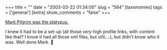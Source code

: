 +++
title = ""
date = "2003-03-22 01:34:00"
slug = "564"
[taxonomies]
tags = ['general']
[extra]
show_comments = "false"
+++

[Mark Pilgrim was the platypus.](http://diveintomark.org/archives/2003/03/21/confessions_of_a_platypus_creator.html
 "haha!")

I knew it had to be a set-up (all those *very* high profile links, with content like that? I know it had all those xml files, but still….), but didn’t know who it was. Well done Mark. 🙂
